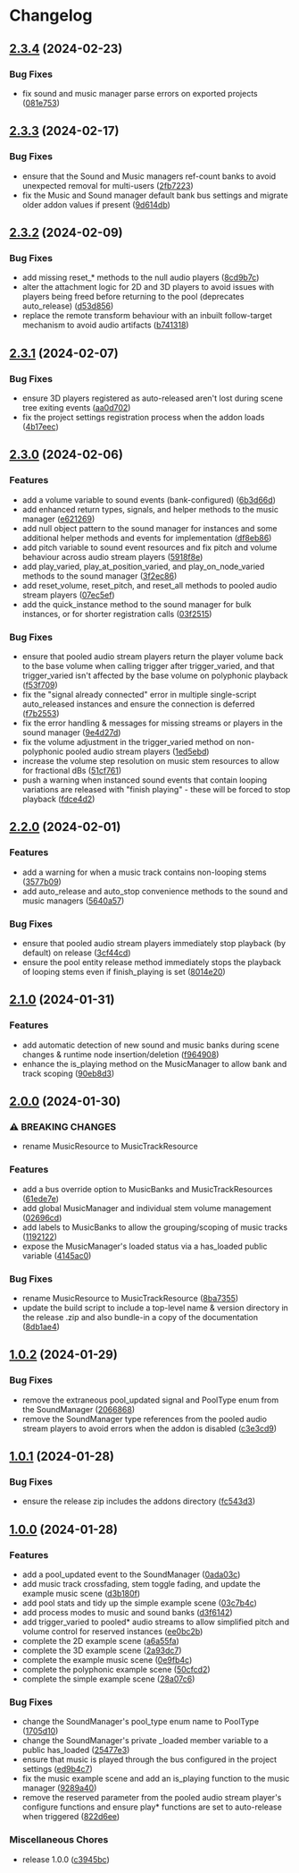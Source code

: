 # Changelog

## [2.3.4](https://github.com/hugemenace/resonate/compare/v2.3.3...v2.3.4) (2024-02-23)


### Bug Fixes

* fix sound and music manager parse errors on exported projects ([081e753](https://github.com/hugemenace/resonate/commit/081e75382c5a984790051986a5b8da48cb484759))

## [2.3.3](https://github.com/hugemenace/resonate/compare/v2.3.2...v2.3.3) (2024-02-17)


### Bug Fixes

* ensure that the Sound and Music managers ref-count banks to avoid unexpected removal for multi-users ([2fb7223](https://github.com/hugemenace/resonate/commit/2fb72237d8cc217721a8d1fa92d4be5b9202515d))
* fix the Music and Sound manager default bank bus settings and migrate older addon values if present ([9d614db](https://github.com/hugemenace/resonate/commit/9d614db05e4744c885c22f2def05459bfe9ac176))

## [2.3.2](https://github.com/hugemenace/resonate/compare/v2.3.1...v2.3.2) (2024-02-09)


### Bug Fixes

* add missing reset_* methods to the null audio players ([8cd9b7c](https://github.com/hugemenace/resonate/commit/8cd9b7c7c0d68a15532ea0fb5053de1788a2b4cd))
* alter the attachment logic for 2D and 3D players to avoid issues with players being freed before returning to the pool (deprecates auto_release) ([d53d856](https://github.com/hugemenace/resonate/commit/d53d856683b7d15f2b0ef9a55c7ebbf8de57956b))
* replace the remote transform behaviour with an inbuilt follow-target mechanism to avoid audio artifacts ([b741318](https://github.com/hugemenace/resonate/commit/b7413187e8863e47888b7e520adf8c2d863cf23e))

## [2.3.1](https://github.com/hugemenace/resonate/compare/v2.3.0...v2.3.1) (2024-02-07)


### Bug Fixes

* ensure 3D players registered as auto-released aren't lost during scene tree exiting events ([aa0d702](https://github.com/hugemenace/resonate/commit/aa0d702d7c4f8494e9fc50dd98594aabee2b90db))
* fix the project settings registration process when the addon loads ([4b17eec](https://github.com/hugemenace/resonate/commit/4b17eecbb3998c5c8d8c0f8fc8f781f5d7ffd66c))

## [2.3.0](https://github.com/hugemenace/resonate/compare/v2.2.0...v2.3.0) (2024-02-06)


### Features

* add a volume variable to sound events (bank-configured) ([6b3d66d](https://github.com/hugemenace/resonate/commit/6b3d66d97bb4258e1f6f50b226604b548e682571))
* add enhanced return types, signals, and helper methods to the music manager ([e621269](https://github.com/hugemenace/resonate/commit/e6212692baaf777bab0391c8ab7fddb876cc8117))
* add null object pattern to the sound manager for instances and some additional helper methods and events for implementation ([df8eb86](https://github.com/hugemenace/resonate/commit/df8eb86ee2d979ed220388d19ed57e21730005e0))
* add pitch variable to sound event resources and fix pitch and volume behaviour across audio stream players ([5918f8e](https://github.com/hugemenace/resonate/commit/5918f8eef87a2b14c4d71fdda4911ecc90a1b8a9))
* add play_varied, play_at_position_varied, and play_on_node_varied methods to the sound manager ([3f2ec86](https://github.com/hugemenace/resonate/commit/3f2ec86ac70c414039c274a21cc6c84d157894ea))
* add reset_volume, reset_pitch, and reset_all methods to pooled audio stream players ([07ec5ef](https://github.com/hugemenace/resonate/commit/07ec5efb70742ee874641d048ab3616f368e8dc4))
* add the quick_instance method to the sound manager for bulk instances, or for shorter registration calls ([03f2515](https://github.com/hugemenace/resonate/commit/03f2515a84c9b19395ffe118d25132dbc9f2663d))


### Bug Fixes

* ensure that pooled audio stream players return the player volume back to the base volume when calling trigger after trigger_varied, and that trigger_varied isn't affected by the base volume on polyphonic playback ([f53f709](https://github.com/hugemenace/resonate/commit/f53f709e314ef54f537736b903290492acb94ed8))
* fix the "signal already connected" error in multiple single-script auto_released instances and ensure the connection is deferred ([f7b2553](https://github.com/hugemenace/resonate/commit/f7b25535f8b8bfc0d40330bfb2ea7307330b69e5))
* fix the error handling & messages for missing streams or players in the sound manager ([9e4d27d](https://github.com/hugemenace/resonate/commit/9e4d27d60c11cff8e2c0f4088c2170c0c598e775))
* fix the volume adjustment in the trigger_varied method on non-polyphonic pooled audio stream players ([1ed5ebd](https://github.com/hugemenace/resonate/commit/1ed5ebd23d657f66b487fae326b6170d448254f4))
* increase the volume step resolution on music stem resources to allow for fractional dBs ([51cf761](https://github.com/hugemenace/resonate/commit/51cf76164dbad187179501da3c39f072d6f67a66))
* push a warning when instanced sound events that contain looping variations are released with "finish playing" - these will be forced to stop playback ([fdce4d2](https://github.com/hugemenace/resonate/commit/fdce4d2764a8ffd2c617064a5a352bdb6484e6bd))

## [2.2.0](https://github.com/hugemenace/resonate/compare/v2.1.0...v2.2.0) (2024-02-01)


### Features

* add a warning for when a music track contains non-looping stems ([3577b09](https://github.com/hugemenace/resonate/commit/3577b09a8fa80547891ddc97916319a112b5d90b))
* add auto_release and auto_stop convenience methods to the sound and music managers ([5640a57](https://github.com/hugemenace/resonate/commit/5640a57725bedd0098cbf08337a82c71c52d180f))


### Bug Fixes

* ensure that pooled audio stream players immediately stop playback (by default) on release ([3cf44cd](https://github.com/hugemenace/resonate/commit/3cf44cd075035d2879e9c1ec722cc0741217ee19))
* ensure the pool entity release method immediately stops the playback of looping stems even if finish_playing is set ([8014e20](https://github.com/hugemenace/resonate/commit/8014e205ba32b4dcdd9fdf1484c1c7423b79348a))

## [2.1.0](https://github.com/hugemenace/resonate/compare/v2.0.0...v2.1.0) (2024-01-31)


### Features

* add automatic detection of new sound and music banks during scene changes & runtime node insertion/deletion ([f964908](https://github.com/hugemenace/resonate/commit/f964908558b95adc18c0f3c92365f7eb37e664ae))
* enhance the is_playing method on the MusicManager to allow bank and track scoping ([90eb8d3](https://github.com/hugemenace/resonate/commit/90eb8d317203fc260f79a45e11ec07e4ff8fca98))

## [2.0.0](https://github.com/hugemenace/resonate/compare/v1.0.2...v2.0.0) (2024-01-30)


### ⚠ BREAKING CHANGES

* rename MusicResource to MusicTrackResource

### Features

* add a bus override option to MusicBanks and MusicTrackResources ([61ede7e](https://github.com/hugemenace/resonate/commit/61ede7ec1574f22fc84779427282b802a9523682))
* add global MusicManager and individual stem volume management ([02696cd](https://github.com/hugemenace/resonate/commit/02696cdade253a2d5374f73229f24624c59f0e0b))
* add labels to MusicBanks to allow the grouping/scoping of music tracks ([1192122](https://github.com/hugemenace/resonate/commit/1192122e5d5673184d3a820238154824cbe0c093))
* expose the MusicManager's loaded status via a has_loaded public variable ([4145ac0](https://github.com/hugemenace/resonate/commit/4145ac0cb7dc8b5767de0d9a9628c79991bf119c))


### Bug Fixes

* rename MusicResource to MusicTrackResource ([8ba7355](https://github.com/hugemenace/resonate/commit/8ba73556b28ef5b830e75c53d2b50c6dd9f3697e))
* update the build script to include a top-level name & version directory in the release .zip and also bundle-in a copy of the documentation ([8db1ae4](https://github.com/hugemenace/resonate/commit/8db1ae4fc04f11364cc556aff095dfe92a3e5431))

## [1.0.2](https://github.com/hugemenace/resonate/compare/v1.0.1...v1.0.2) (2024-01-29)


### Bug Fixes

* remove the extraneous pool_updated signal and PoolType enum from the SoundManager ([2066868](https://github.com/hugemenace/resonate/commit/2066868ff96f831d83624761addefd88af7e92b8))
* remove the SoundManager type references from the pooled audio stream players to avoid errors when the addon is disabled ([c3e3cd9](https://github.com/hugemenace/resonate/commit/c3e3cd91a3098d59eb2e24dd225a9e8121f94d02))

## [1.0.1](https://github.com/hugemenace/resonate/compare/v1.0.0...v1.0.1) (2024-01-28)


### Bug Fixes

* ensure the release zip includes the addons directory ([fc543d3](https://github.com/hugemenace/resonate/commit/fc543d33fde886c467fe071ee48e23371deda408))

## [1.0.0](https://github.com/hugemenace/resonate/compare/v0.1.0...v1.0.0) (2024-01-28)


### Features

* add a pool_updated event to the SoundManager ([0ada03c](https://github.com/hugemenace/resonate/commit/0ada03c4bb5805bcf9274210143cd060996626fc))
* add music track crossfading, stem toggle fading, and update the example music scene ([d3b180f](https://github.com/hugemenace/resonate/commit/d3b180fd08ee52144f4c496fbbb863e05c80d42f))
* add pool stats and tidy up the simple example scene ([03c7b4c](https://github.com/hugemenace/resonate/commit/03c7b4c174fc53e7e5fe77e6aebe189b6b301ae1))
* add process modes to music and sound banks ([d3f6142](https://github.com/hugemenace/resonate/commit/d3f61421f6d142c38c334b5add041ba63ad03403))
* add trigger_varied to pooled* audio streams to allow simplified pitch and volume control for reserved instances ([ee0bc2b](https://github.com/hugemenace/resonate/commit/ee0bc2b7337dda290ebadefcc79d317ee0dcd040))
* complete the 2D example scene ([a6a55fa](https://github.com/hugemenace/resonate/commit/a6a55fa04802d2c7f409fe3c6a3136b08ff00d04))
* complete the 3D example scene ([2a93dc7](https://github.com/hugemenace/resonate/commit/2a93dc7bcc94e5e06d98ab8f9857ff243176271c))
* complete the example music scene ([0e9fb4c](https://github.com/hugemenace/resonate/commit/0e9fb4c964307f54af5cf387f4141ce7d9b76d8a))
* complete the polyphonic example scene ([50cfcd2](https://github.com/hugemenace/resonate/commit/50cfcd2bf196d2a6c232a449cc615327c92b71a3))
* complete the simple example scene ([28a07c6](https://github.com/hugemenace/resonate/commit/28a07c68a50e42bc7415eaabe055f4d30149e6c0))


### Bug Fixes

* change the SoundManager's pool_type enum name to PoolType ([1705d10](https://github.com/hugemenace/resonate/commit/1705d10a03ebefb637802f3b3bfc47619db6e855))
* change the SoundManager's private _loaded member variable to a public has_loaded ([25477e3](https://github.com/hugemenace/resonate/commit/25477e3741f72e0036bdea641de70e987a624435))
* ensure that music is played through the bus configured in the project settings ([ed9b4c7](https://github.com/hugemenace/resonate/commit/ed9b4c7a9f64f3c64662aa045da445836d1fb9a2))
* fix the music example scene and add an is_playing function to the music manager ([9289a40](https://github.com/hugemenace/resonate/commit/9289a407c026dc638fb8dbbc9567d06e7f6db663))
* remove the reserved parameter from the pooled audio stream player's configure functions and ensure play* functions are set to auto-release when triggered ([822d6ee](https://github.com/hugemenace/resonate/commit/822d6eef439a8347c1dc4d82cc60f29632121ed0))


### Miscellaneous Chores

* release 1.0.0 ([c3945bc](https://github.com/hugemenace/resonate/commit/c3945bc7f93c124ca2a8900b71265deae813ae55))
